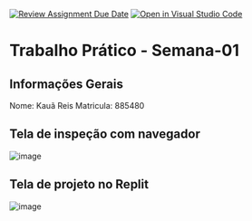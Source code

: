 [![Review Assignment Due Date](https://classroom.github.com/assets/deadline-readme-button-22041afd0340ce965d47ae6ef1cefeee28c7c493a6346c4f15d667ab976d596c.svg)](https://classroom.github.com/a/Ue6hVgM5)
[![Open in Visual Studio Code](https://classroom.github.com/assets/open-in-vscode-2e0aaae1b6195c2367325f4f02e2d04e9abb55f0b24a779b69b11b9e10269abc.svg)](https://classroom.github.com/online_ide?assignment_repo_id=18474861&assignment_repo_type=AssignmentRepo)
# Trabalho Prático - Semana-01

## Informações Gerais
Nome: Kauã Reis
Matricula: 885480

## Tela de inspeção com navegador
![image](https://github.com/user-attachments/assets/e13ae75c-3765-42e1-bd80-c78529da87ed)


## Tela de projeto no Replit

![image](https://github.com/user-attachments/assets/15906dfc-1ad5-4c9c-9fc5-9990a817a724)


